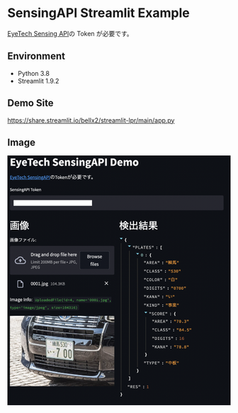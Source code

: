 # SensingAPI Streamlit Example

[EyeTech Sensing API](https://lpr.sensing-api.com)の Token が必要です。

## Environment

- Python 3.8
- Streamlit 1.9.2

## Demo Site

https://share.streamlit.io/bellx2/streamlit-lpr/main/app.py

## Image

![top](./images/top.png 'top')
